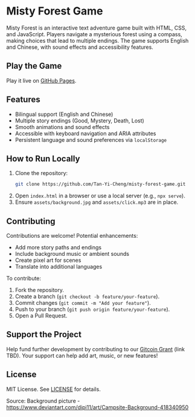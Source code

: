 # Misty Forest Game

Misty Forest is an interactive text adventure game built with HTML, CSS, and JavaScript. Players navigate a mysterious forest using a compass, making choices that lead to multiple endings. The game supports English and Chinese, with sound effects and accessibility features.

## Play the Game
Play it live on [GitHub Pages](https://tan-yi-cheng.github.io/misty-forest-game/).

## Features
- Bilingual support (English and Chinese)
- Multiple story endings (Good, Mystery, Death, Lost)
- Smooth animations and sound effects
- Accessible with keyboard navigation and ARIA attributes
- Persistent language and sound preferences via `localStorage`

## How to Run Locally
1. Clone the repository:
   ```bash
   git clone https://github.com/Tan-Yi-Cheng/misty-forest-game.git
   ```
2. Open `index.html` in a browser or use a local server (e.g., `npx serve`).
3. Ensure `assets/background.jpg` and `assets/click.mp3` are in place.

## Contributing
Contributions are welcome! Potential enhancements:
- Add more story paths and endings
- Include background music or ambient sounds
- Create pixel art for scenes
- Translate into additional languages

To contribute:
1. Fork the repository.
2. Create a branch (`git checkout -b feature/your-feature`).
3. Commit changes (`git commit -m "Add your feature"`).
4. Push to your branch (`git push origin feature/your-feature`).
5. Open a Pull Request.

## Support the Project
Help fund further development by contributing to our [Gitcoin Grant](https://gitcoin.co/grants) (link TBD). Your support can help add art, music, or new features!

## License
MIT License. See [LICENSE](LICENSE) for details.

Source:
Background picture - https://www.deviantart.com/dipi11/art/Campsite-Background-418340950